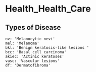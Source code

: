 # Health_Health_Care

## Types of Disease 
    nv: 'Melanocytic nevi'
    mel: 'Melanoma'
    bkl: 'Benign keratosis-like lesions '
    bcc: 'Basal cell carcinoma'
    akiec: 'Actinic keratoses'
    vasc: 'Vascular lesions'
    df: 'Dermatofibroma'
